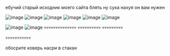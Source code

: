 ебучий старый исходник моего сайта блять
ну сука нахуя он вам нужен

![image](https://github.com/user-attachments/assets/934e8632-f3a4-48a6-8c1a-41c622ae8815)
![image](https://github.com/user-attachments/assets/629abdde-09f4-4db4-b64c-ccbd2eaece37)
![image](https://github.com/user-attachments/assets/934e8632-f3a4-48a6-8c1a-41c622ae8815)
![image](https://github.com/user-attachments/assets/629abdde-09f4-4db4-b64c-ccbd2eaece37)
![image](https://github.com/user-attachments/assets/934e8632-f3a4-48a6-8c1a-41c622ae8815)
![image](https://github.com/user-attachments/assets/629abdde-09f4-4db4-b64c-ccbd2eaece37)


![image](https://github.com/user-attachments/assets/57f9c18f-1095-45f0-b5bd-7ff4c6cf5c49)
![image](https://github.com/user-attachments/assets/49e52dd7-7def-4a1e-87c0-e80298f590b4)
💀💀💀💀💀💀💀💀💀💀💀💀💀💀
💀💀💀💀💀💀💀💀💀💀
💀💀💀💀💀💀💀💀💀

💀💀💀💀💀💀💀💀💀💀💀

обосрите коверь
насри в стакан
